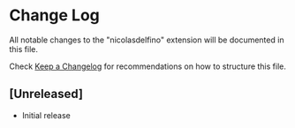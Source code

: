 # Change Log

All notable changes to the "nicolasdelfino" extension will be documented in this file.

Check [Keep a Changelog](http://keepachangelog.com/) for recommendations on how to structure this file.

## [Unreleased]

- Initial release
